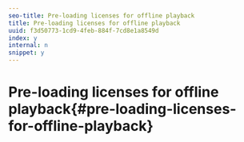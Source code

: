 ```yaml
---
seo-title: Pre-loading licenses for offline playback
title: Pre-loading licenses for offline playback
uuid: f3d50773-1cd9-4feb-884f-7cd8e1a8549d
index: y
internal: n
snippet: y
---
```


# Pre-loading licenses for offline playback{#pre-loading-licenses-for-offline-playback}

